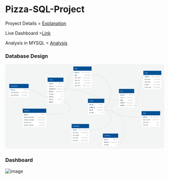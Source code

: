# Pizza-SQL-Project

Proyect Details =  [Explanation](https://gerblake77.wixsite.com/portafolioger/post/pizza-project-sql-power-bi)

Live Dashboard =[Link](https://www.novypro.com/project/pizza-restaurant-design-power-bi)

Analysis in MYSQL = [Analysis](https://github.com/Gaboytes/Pizza-SQL-Project/blob/main/Data%20Exploration%20Analysis.sql)

### Database Design
![design](https://github.com/Gaboytes/Pizza-SQL-Project/blob/main/Database%20Design/Captura%20de%20pantalla%202023-10-07%20223748.png)


### Dashboard
![image](https://github.com/Gaboytes/Pizza-SQL-Project/assets/145523136/4b02d5a6-6465-4ba1-9a57-a818fd168a99)


